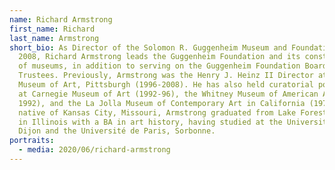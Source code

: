 ```yaml
---
name: Richard Armstrong
first_name: Richard
last_name: Armstrong
short_bio: As Director of the Solomon R. Guggenheim Museum and Foundation since
  2008, Richard Armstrong leads the Guggenheim Foundation and its constellation
  of museums, in addition to serving on the Guggenheim Foundation Board of
  Trustees. Previously, Armstrong was the Henry J. Heinz II Director at Carnegie
  Museum of Art, Pittsburgh (1996-2008). He has also held curatorial positions
  at Carnegie Museum of Art (1992-96), the Whitney Museum of American Art (1981-
  1992), and the La Jolla Museum of Contemporary Art in California (1975-79). A
  native of Kansas City, Missouri, Armstrong graduated from Lake Forest College
  in Illinois with a BA in art history, having studied at the Université de
  Dijon and the Université de Paris, Sorbonne.
portraits:
  - media: 2020/06/richard-armstrong
---
```

